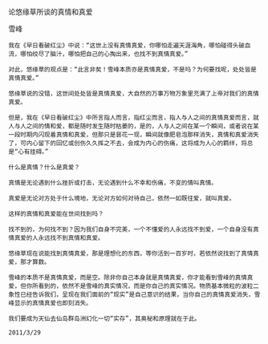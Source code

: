论悠缘草所谈的真情和真爱

雪峰


    我在《早日看破红尘》中说：“这世上没有真情真爱，你哪怕走遍天涯海角，哪怕碰得头破血流，哪怕绞尽了脑汁，哪怕把自己的心掏出来，也找不到真情真爱。”

    对此，悠缘草的观点是：“此言非矣！雪峰本质亦是真情真爱，不是吗？为何要找呢，处处皆是真情真爱。”

    悠缘草说的没错，这世间处处皆是真情真爱，大自然的万事万物万象里充满了上帝对我们的真情真爱。

    但是，我在《早日看破红尘》中所言指人而言，指红尘而言，指人与人之间的真情真爱而言，就人与人之间的情和爱，都是随时发生随时枯萎的，是的，人与人之间在某一个瞬间，或者说在某一段时期内闪现着真情和真爱，但那只是昙花一现，瞬间就像肥皂泡那样消失，真情和真爱消失了，可内心留下的回忆或创伤久久挥之不去，会成为内心的伤痛，这将成为人心的羁绊，将总是“心有挂碍。”

    什么是真情？什么是真爱？

    真情是无论遇到什么挫折或打击，无论遇到什么不幸和伤痛，不变的情叫真情。

    真爱是无论对方处于什么境地，无论对方如何对待自己，依然一如既往爱，就叫真爱。

    这样的真情和真爱能在世间找到吗？

    找不到的，为何找不到？因为我们自身不完美，一个不懂爱的人永远找不到爱，一个自身没有真情真爱的人永远找不到真情和真爱。

    悠缘草现在说能找到真情真爱，那是理想化的东西，等你活到一百岁时，若依然说找到了真情真爱，那才算数。

    雪峰的本质不是真情真爱，而是空。除非你自己本身就是真情真爱，你才能看到雪峰的真情真爱，但你所看到的，依然不是雪峰的真实情况，而是你自己的真实情况。物质基本微粒的波粒二象性已经告诉我们，呈现在我们面前的“现实”是自己意识的结果，当你自己的真情真爱消失，雪峰显示的真情真爱也即刻消失。

    我们要成为天仙去仙岛群岛洲幻化一切“实存”，其奥秘和原理就在于此。

    2011/3/29



